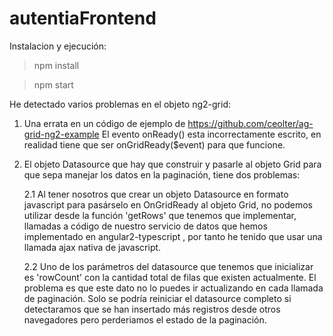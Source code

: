 # autentiaFrontend

Instalacion y ejecución:

> npm install

> npm start


He detectado varios problemas en el objeto ng2-grid:

1. Una errata en un código de ejemplo de https://github.com/ceolter/ag-grid-ng2-example
   El evento onReady() esta incorrectamente escrito, en realidad tiene que ser onGridReady($event) para que funcione.
2. El objeto Datasource que hay que construir y pasarle al objeto Grid para que sepa manejar los datos en la paginación, tiene dos problemas:

   2.1 Al tener nosotros que crear un objeto Datasource en formato javascript para pasárselo en OnGridReady al objeto Grid, no podemos utilizar desde la función
       'getRows' que tenemos que implementar, llamadas a código de nuestro servicio de datos que hemos implementado en angular2-typescript , por tanto he tenido que usar una llamada ajax nativa de javascript. 

   2.2 Uno de los parámetros del datasource que tenemos que inicializar es 'rowCount' con la cantidad total de filas que existen actualmente. El problema es que este 
       dato no lo puedes ir actualizando en cada llamada de paginación. Solo se podría reiniciar el datasource completo si detectaramos que se han insertado más registros desde otros navegadores pero perderiamos el estado de la paginación.